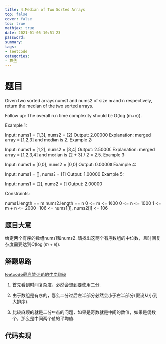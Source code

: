 ```yaml
---
title: 4.Median of Two Sorted Arrays
top: false
cover: false
toc: true
mathjax: true
date: 2021-01-05 10:51:23
password:
summary:
tags:
- leetcode
categories:
- 算法
---
```


# 题目

Given two sorted arrays nums1 and nums2 of size m and n respectively, return the median of the two sorted arrays.

Follow up: The overall run time complexity should be O(log (m+n)).

Example 1:

Input: nums1 = [1,3], nums2 = [2]
Output: 2.00000
Explanation: merged array = [1,2,3] and median is 2.
Example 2:

Input: nums1 = [1,2], nums2 = [3,4]
Output: 2.50000
Explanation: merged array = [1,2,3,4] and median is (2 + 3) / 2 = 2.5.
Example 3:

Input: nums1 = [0,0], nums2 = [0,0]
Output: 0.00000
Example 4:

Input: nums1 = [], nums2 = [1]
Output: 1.00000
Example 5:

Input: nums1 = [2], nums2 = []
Output: 2.00000

Constraints:

nums1.length == m
nums2.length == n
0 <= m <= 1000
0 <= n <= 1000
1 <= m + n <= 2000
-106 <= nums1[i], nums2[i] <= 106

## 题目大意

给定两个有序的数组nums1和nums2.
请找出这两个有序数组的中位数，且时间复杂度需要达到$O\left(\log(m+n)\right)$.

## 解题思路

[leetcode最高赞评论的中文翻译](https://zhuanlan.zhihu.com/p/70654378)

1. 首先看到时间复杂度，必然会想到要使用二分.

2. 由于数组是有序的，那么二分过后左半部分必然会小于右半部分(假设从小到大排序).

3. 比较麻烦的就是二分中点的问题，如果是奇数就是中间的数值，如果是偶数个，那么是中间两个值的平均值.


## 代码实现
